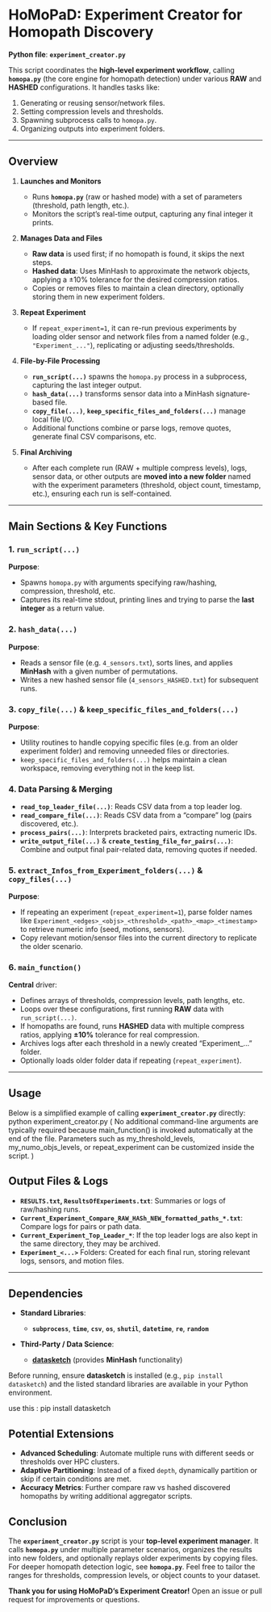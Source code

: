 # HoMoPaD: Experiment Creator for Homopath Discovery

**Python file**: **`experiment_creator.py`**

This script coordinates the **high-level experiment workflow**, calling **`homopa.py`** (the core engine for homopath detection) under various **RAW** and **HASHED** configurations. It handles tasks like:
1. Generating or reusing sensor/network files.
2. Setting compression levels and thresholds.
3. Spawning subprocess calls to `homopa.py`.
4. Organizing outputs into experiment folders.

---

## Overview

1. **Launches and Monitors**  
   - Runs **`homopa.py`** (raw or hashed mode) with a set of parameters (threshold, path length, etc.).  
   - Monitors the script’s real-time output, capturing any final integer it prints.

2. **Manages Data and Files**  
   - **Raw data** is used first; if no homopath is found, it skips the next steps.  
   - **Hashed data**: Uses MinHash to approximate the network objects, applying a ±10% tolerance for the desired compression ratios.  
   - Copies or removes files to maintain a clean directory, optionally storing them in new experiment folders.

3. **Repeat Experiment**  
   - If `repeat_experiment=1`, it can re-run previous experiments by loading older sensor and network files from a named folder (e.g., `"Experiment_..."`), replicating or adjusting seeds/thresholds.

4. **File-by-File Processing**  
   - **`run_script(...)`** spawns the `homopa.py` process in a subprocess, capturing the last integer output.  
   - **`hash_data(...)`** transforms sensor data into a MinHash signature-based file.  
   - **`copy_file(...)`**, **`keep_specific_files_and_folders(...)`** manage local file I/O.  
   - Additional functions combine or parse logs, remove quotes, generate final CSV comparisons, etc.

5. **Final Archiving**  
   - After each complete run (RAW + multiple compress levels), logs, sensor data, or other outputs are **moved into a new folder** named with the experiment parameters (threshold, object count, timestamp, etc.), ensuring each run is self-contained.

---

## Main Sections & Key Functions

### 1. **`run_script(...)`**
**Purpose**:  
- Spawns `homopa.py` with arguments specifying raw/hashing, compression, threshold, etc.  
- Captures its real-time stdout, printing lines and trying to parse the **last integer** as a return value.

### 2. **`hash_data(...)`**
**Purpose**:  
- Reads a sensor file (e.g. `4_sensors.txt`), sorts lines, and applies **MinHash** with a given number of permutations.  
- Writes a new hashed sensor file (`4_sensors_HASHED.txt`) for subsequent runs.

### 3. **`copy_file(...)`** & **`keep_specific_files_and_folders(...)`**
**Purpose**:  
- Utility routines to handle copying specific files (e.g. from an older experiment folder) and removing unneeded files or directories.  
- `keep_specific_files_and_folders(...)` helps maintain a clean workspace, removing everything not in the keep list.

### 4. **Data Parsing & Merging**
- **`read_top_leader_file(...)`**: Reads CSV data from a top leader log.  
- **`read_compare_file(...)`**: Reads CSV data from a “compare” log (pairs discovered, etc.).  
- **`process_pairs(...)`**: Interprets bracketed pairs, extracting numeric IDs.  
- **`write_output_file(...)`** & **`create_testing_file_for_pairs(...)`**: Combine and output final pair-related data, removing quotes if needed.

### 5. **`extract_Infos_from_Experiment_folders(...)`** & **`copy_files(...)`**
**Purpose**:  
- If repeating an experiment (`repeat_experiment=1`), parse folder names like `Experiment_<edges>_<objs>_<threshold>_<path>_<map>_<timestamp>` to retrieve numeric info (seed, motions, sensors).  
- Copy relevant motion/sensor files into the current directory to replicate the older scenario.

### 6. **`main_function()`**  
**Central** driver:
- Defines arrays of thresholds, compression levels, path lengths, etc.  
- Loops over these configurations, first running **RAW** data with `run_script(...)`.  
- If homopaths are found, runs **HASHED** data with multiple compress ratios, applying **±10%** tolerance for real compression.  
- Archives logs after each threshold in a newly created “Experiment_...” folder.  
- Optionally loads older folder data if repeating (`repeat_experiment`).

---

## Usage

Below is a simplified example of calling **`experiment_creator.py`** directly:
python experiment_creator.py
( No additional command-line arguments are typically required because main_function() is invoked automatically at the end of the file. Parameters such as my_threshold_levels, my_numo_objs_levels, or repeat_experiment can be customized inside the script. )




## Output Files & Logs

- **`RESULTS.txt`, `ResultsOfExperiments.txt`**: Summaries or logs of raw/hashing runs.  
- **`Current_Experiment_Compare_RAW_HASh_NEW_formatted_paths_*.txt`**: Compare logs for pairs or path data.  
- **`Current_Experiment_Top_Leader_*`**: If the top leader logs are also kept in the same directory, they may be archived.  
- **`Experiment_<...>`** Folders: Created for each final run, storing relevant logs, sensors, and motion files.

---



## Dependencies

- **Standard Libraries**:  
  - **`subprocess`**, **`time`**, **`csv`**, **`os`**, **`shutil`**, **`datetime`**, **`re`**, **`random`**
   
- **Third-Party / Data Science**:
   - [**datasketch**](https://github.com/ekzhu/datasketch) (provides **MinHash** functionality)

Before running, ensure **datasketch** is installed (e.g., `pip install datasketch`) and the listed standard libraries are available in your Python environment.

use this  : pip install datasketch

## Potential Extensions

- **Advanced Scheduling**: Automate multiple runs with different seeds or thresholds over HPC clusters.  
- **Adaptive Partitioning**: Instead of a fixed `depth`, dynamically partition or skip if certain conditions are met.  
- **Accuracy Metrics**: Further compare raw vs hashed discovered homopaths by writing additional aggregator scripts.

## Conclusion

The **`experiment_creator.py`** script is your **top-level experiment manager**. It calls **`homopa.py`** under multiple parameter scenarios, organizes the results into new folders, and optionally replays older experiments by copying files. For deeper homopath detection logic, see **`homopa.py`**. Feel free to tailor the ranges for thresholds, compression levels, or object counts to your dataset. 

**Thank you for using HoMoPaD’s Experiment Creator!** Open an issue or pull request for improvements or questions.
















